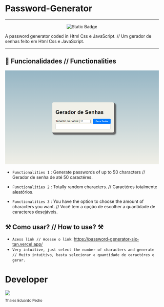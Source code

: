 # Password-Generator

---

<p align="center">
  <img src="https://img.shields.io/badge/Status-Under%20Development-orange" alt="Static Badge">
</p>

A password generator coded in Html Css e JavaScript. // Um gerador de  senhas feito em Html Css e JavaScript.

---

## 🔨 Funcionalidades // Functionalities
![Gerador de senha](Gerador.png)

- `Functionalities 1` : Generate passwords of up to 50 characters // Gerador de senha de até 50 caractéres.

- `Functionalities 2` : Totally random characters. // Caractéres totalmente aleatórios.

- `Functionalities 3` : You have the option to choose the amount of characters you want. // Você tem a opção de escolher a quantidade de caracteres desejáveis.

## ⚒️ Como usar? // How to use? ⚒️

- `Acess link // Acesse o link`: https://password-generator-six-tan.vercel.app/
- `Very intuitive, just select the number of characters and generate // Muito intuitivo, basta selecionar a quantidade de caractéres e gerar.`


# Developer
 [<img loading="lazy" src="https://avatars.githubusercontent.com/u/89024257?v=4" width=115><br><sub>Thales Eduardo Pedro</sub>](https://github.com/thales32k0)
 
